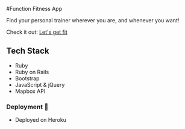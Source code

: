 #Function Fitness App

Find your personal trainer wherever you are, and whenever you want!

Check it out: [Let's get fit](https://personal-trainer-kyledanny.herokuapp.com/)

## Tech Stack 
* Ruby
* Ruby on Rails
* Bootstrap
* JavaScript & jQuery
* Mapbox API

### Deployment :rocket:
* Deployed on Heroku 

